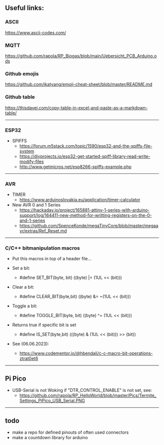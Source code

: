 ## Useful links:

### ASCII
https://www.ascii-codes.com/

### MQTT
https://github.com/rapola/RP_Biogas/blob/main/Uebersicht_PCB_Arduino.ods

### Github emojis
https://github.com/ikatyang/emoji-cheat-sheet/blob/master/README.md
### Github table
https://thisdavej.com/copy-table-in-excel-and-paste-as-a-markdown-table/
- - - -
### ESP32
* SPIFFS
  * https://forum.m5stack.com/topic/1590/esp32-and-the-spiffs-file-system <br>
  * https://diyprojects.io/esp32-get-started-spiff-library-read-write-modify-files <br>
  * http://www.getmicros.net/esp8266-spiffs-example.php <br>
- - -
### AVR
* TIMER
  * https://www.arduinoslovakia.eu/application/timer-calculator
* New AVR 0 and 1 Series
  * https://hackaday.io/project/165881-attiny-1-series-with-arduino-support/log/164411-new-method-for-writting-registers-on-the-0-and-1-series
  * https://github.com/SpenceKonde/megaTinyCore/blob/master/megaavr/extras/Ref_Reset.md

- - - -
### C/C++ bitmanipulation macros
* Put this macros in top of a header file...
* Set a bit:
  * #define SET_BIT(byte, bit) ((byte) |= (1UL << (bit)))

* Clear a bit:
  * #define CLEAR_BIT(byte,bit) ((byte) &= ~(1UL << (bit)))

* Toggle a bit:
  * #define TOGGLE_BIT(byte, bit) ((byte) ^= (1UL << (bit)))

* Returns true if specific bit is set
  * #define IS_SET(byte,bit) (((byte) & (1UL << (bit))) >> (bit))
 
* See (06.06.2023):
  * https://www.codementor.io/@hbendali/c-c-macro-bit-operations-ztrat0et6
- - -
## Pi Pico
* USB-Serial is not Woking if "DTR_CONTROL_ENABLE" is not set, see:
   * https://github.com/rapola/RP_HelloWorld/blob/master/Pics/Termite_Settings_PiPico_USB_Serial.PNG
  

- - -
## todo
- make a repo for defined pinouts of often used connectors
- make a countdown library for arduino
